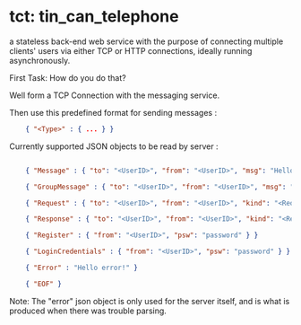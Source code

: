 tct: tin_can_telephone
======================
a stateless back-end web service with the purpose of
                     connecting multiple clients' users via either TCP or HTTP
                     connections, ideally running asynchronously.

First Task: How do you do that?

Well form a TCP Connection with the messaging service.

Then use this predefined format for sending messages :

```json
    { "<Type>" : { ... } }
```

Currently supported JSON objects to be read by server :
```json

    { "Message" : { "to": "<UserID>", "from": "<UserID>", "msg": "Hello world" } }

    { "GroupMessage" : { "to": "<UserID>", "from": "<UserID>", "msg": "Hello world" } }

    { "Request" : { "to": "<UserID>", "from": "<UserID>", "kind": "<RequestKind>" } }

    { "Response" : { "to": "<UserID>", "from": "<UserID>", "kind": "<ResponseKind>" } }

    { "Register" : { "from": "<UserID>", "psw": "password" } }

    { "LoginCredentials" : { "from": "<UserID>", "psw": "password" } }

    { "Error" : "Hello error!" }

    { "EOF" }

```

Note: The "error" json object is only used for the server itself, and is what
      is produced when there was trouble parsing.



